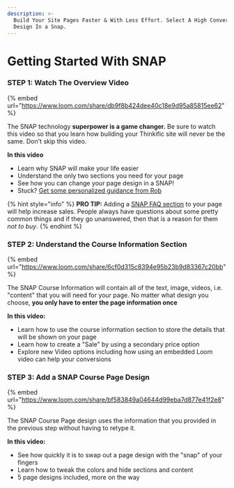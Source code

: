 ```yaml
---
description: >-
  Build Your Site Pages Faster & With Less Effort. Select A High Converting
  Design In a Snap.
---
```


# Getting Started With SNAP

### **STEP 1: Watch The Overview Video**

{% embed url="https://www.loom.com/share/db9f8b424dee40c18e9d95a85815ee62" %}

The SNAP technology **superpower is a game changer.** Be sure to watch this video so that you learn how building your Thinkific site will never be the same. Don't skip this video.

**In this video**

* Learn why SNAP will make your life easier
* Understand the only two sections you need for your page
* See how you can change your page design in a SNAP!
* Stuck? [Get some personalized guidance from Rob](../help-from-rob.md)

{% hint style="info" %}
**PRO TIP:** Adding a [SNAP FAQ section](snap-information-sections/snap-faqs.md) to your page will help increase sales. People always have questions about some pretty common things and if they go unanswered, then that is a reason for them _not to buy_.&#x20;
{% endhint %}

### **STEP 2: Understand the Course Information Section**

{% embed url="https://www.loom.com/share/6cf0d315c8394e95b23b9d83367c20bb" %}

The SNAP Course Information will contain all of the text, image, videos, i.e. "content" that you will need for your page. No matter what design you choose, **you only have to enter the page information once**

**In this video:**

* Learn how to use the course information section to store the details that will be shown on your page
* Learn how to create a "Sale" by using a secondary price option
* Explore new Video options including how using an embedded Loom video can help your conversions



### **STEP 3: Add a SNAP Course Page Design**

{% embed url="https://www.loom.com/share/bf583849a04644d99eba7d877e41f2e8" %}

The SNAP Course Page design uses the information that you provided in the previous step without having to retype it.&#x20;

**In this video:**

* See how quickly it is to swap out a page design with the "snap" of your fingers
* Learn how to tweak the colors and hide sections and content
* 5 page designs included, more on the way

###
